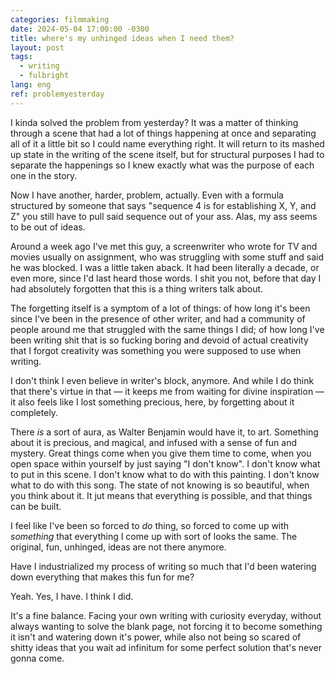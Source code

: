 ```yaml
---
categories: filmmaking
date: 2024-05-04 17:00:00 -0300
title: where's my unhinged ideas when I need them?
layout: post
tags:
  - writing
  - fulbright
lang: eng
ref: problemyesterday
---
```

I kinda solved the problem from yesterday? It was a matter of thinking through a scene that had a lot of things happening at once and separating all of it a little bit so I could name everything right. It will return to its mashed up state in the writing of the scene itself, but for structural purposes I had to separate the happenings so I knew exactly what was the purpose of each one in the story.

Now I have another, harder, problem, actually. Even with a formula structured by someone that says "sequence 4 is for establishing X, Y, and Z" you still have to pull said sequence out of your ass. Alas, my ass seems to be out of ideas.

Around a week ago I've met this guy, a screenwriter who wrote for TV and movies usually on assignment, who was struggling with some stuff and said he was blocked. I was a little taken aback. It had been literally a decade, or even more, since I'd last heard those words. I shit you not, before that day I had absolutely forgotten that this is a thing writers talk about.

The forgetting itself is a symptom of a lot of things: of how long it's been since I've been in the presence of other writer, and had a community of people around me that struggled with the same things I did; of how long I've been writing shit that is so fucking boring and devoid of actual creativity that I forgot creativity was something you were supposed to use when writing.

I don't think I even believe in writer's block, anymore. And while I do think that there's virtue in that — it keeps me from waiting for divine inspiration — it also feels like I lost something precious, here, by forgetting about it completely.

There _is_ a sort of aura, as Walter Benjamin would have it, to art. Something about it is precious, and magical, and infused with a sense of fun and mystery. Great things come when you give them time to come, when you open space within yourself by just saying "I don't know". I don't know what to put in this scene. I don't know what to do with this painting. I don't know what to do with this song. The state of not knowing is so beautiful, when you think about it. It jut means that everything is possible, and that things can be built.

I feel like I've been so forced to _do_ thing, so forced to come up with _something_ that everything I come up with sort of looks the same. The original, fun, unhinged, ideas are not there anymore.

Have I industrialized my process of writing so much that I'd been watering down everything that makes this fun for me?

Yeah. Yes, I have. I think I did.

It's a fine balance. Facing your own writing with curiosity everyday, without always wanting to solve the blank page, not forcing it to become something it isn't and watering down it's power, while also not being so scared of shitty ideas that you wait ad infinitum for some perfect solution that's never gonna come.